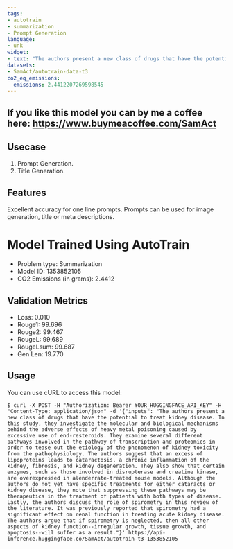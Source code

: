 ```yaml
---
tags:
- autotrain
- summarization
- Prompt Generation
language:
- unk
widget:
- text: "The authors present a new class of drugs that have the potential to treat kidney disease. In this study, they investigate the molecular and biological mechanisms behind the adverse effects of heavy metal poisoning caused by excessive use of end-resteroids. They examine several different pathways involved in the pathway of transcription and proteomics in order to tease out the etiology of the phenomenon of kidney toxicity from the pathophysiology. The authors suggest that an excess of lipoproteins leads to cataractosis, a chronic inflammation of the kidney, fibrosis, and kidney degeneration. They also show that certain enzymes, such as those involved in disrupterase and creatine kinase, are overexpressed in alenderrate-treated mouse models. Although the authors do not yet have specific treatments for either cataracts or kidney disease, they note that suppressing these pathways may be therapeutics in the treatment of patients with both types of disease. Lastly, the authors discuss the role of spirometry in this review of the literature. It was previously reported that spirometry had a significant effect on renal function in treating acute kidney disease. The authors argue that if spirometry is neglected, then all other aspects of kidney function--irregular growth, tissue growth, and apoptosis--will suffer as a result."
datasets:
- SamAct/autotrain-data-t3
co2_eq_emissions:
  emissions: 2.4412207269598545
---
```

## If you like this model you can by me a coffee here: https://www.buymeacoffee.com/SamAct
## Usecase
1. Prompt Generation.
2. Title Generation.

## Features
Excellent accuracy for one line prompts. Prompts can be used for image generation, title or meta descriptions.

# Model Trained Using AutoTrain

- Problem type: Summarization
- Model ID: 1353852105
- CO2 Emissions (in grams): 2.4412

## Validation Metrics

- Loss: 0.010
- Rouge1: 99.696
- Rouge2: 99.467
- RougeL: 99.689
- RougeLsum: 99.687
- Gen Len: 19.770

## Usage

You can use cURL to access this model:

```
$ curl -X POST -H "Authorization: Bearer YOUR_HUGGINGFACE_API_KEY" -H "Content-Type: application/json" -d '{"inputs": "The authors present a new class of drugs that have the potential to treat kidney disease. In this study, they investigate the molecular and biological mechanisms behind the adverse effects of heavy metal poisoning caused by excessive use of end-resteroids. They examine several different pathways involved in the pathway of transcription and proteomics in order to tease out the etiology of the phenomenon of kidney toxicity from the pathophysiology. The authors suggest that an excess of lipoproteins leads to cataractosis, a chronic inflammation of the kidney, fibrosis, and kidney degeneration. They also show that certain enzymes, such as those involved in disrupterase and creatine kinase, are overexpressed in alenderrate-treated mouse models. Although the authors do not yet have specific treatments for either cataracts or kidney disease, they note that suppressing these pathways may be therapeutics in the treatment of patients with both types of disease. Lastly, the authors discuss the role of spirometry in this review of the literature. It was previously reported that spirometry had a significant effect on renal function in treating acute kidney disease. The authors argue that if spirometry is neglected, then all other aspects of kidney function--irregular growth, tissue growth, and apoptosis--will suffer as a result."}' https://api-inference.huggingface.co/SamAct/autotrain-t3-1353852105
```